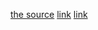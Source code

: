 [the source](http://eed3si9n.com/learning-scalaz/)
[link](https://twitter.com/debasishg)
[link](http://debasishg.blogspot.com/2010/06/scala-implicits-type-classes-here-i.html)
